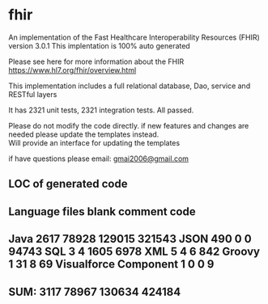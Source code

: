 # fhir
An implementation of the Fast Healthcare Interoperability Resources (FHIR) version 3.0.1 
This implentation is 100% auto generated

Please see here for more information about the FHIR
https://www.hl7.org/fhir/overview.html

This implementation includes a full relational database, Dao, service and RESTful layers

It has 2321 unit tests, 2321 integration tests. All passed.

Please do not modify the code directly.  if new features and changes are needed please update the templates instead.  
Will provide an interface for updating the templates

if have questions please email: gmai2006@gmail.com


LOC of generated code
-----------------------------------------------------------------------------------
Language                         files          blank        comment           code
-----------------------------------------------------------------------------------
Java                              2617          78928         129015         321543
JSON                               490              0              0          94743
SQL                                  3              4           1605           6978
XML                                  5              4              6            842
Groovy                               1             31              8             69
Visualforce Component                1              0              0              9
-----------------------------------------------------------------------------------
SUM:                              3117          78967         130634         424184
-----------------------------------------------------------------------------------

